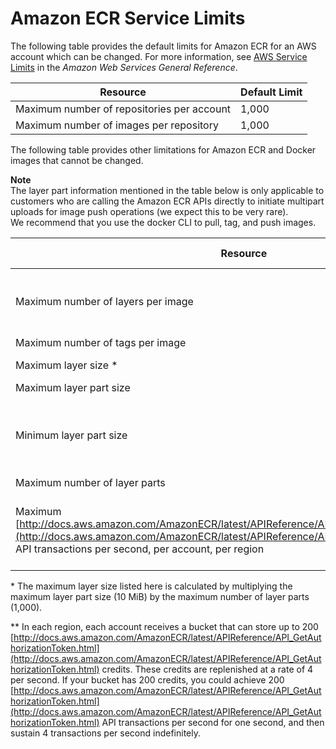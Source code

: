 # Amazon ECR Service Limits<a name="service_limits"></a>

The following table provides the default limits for Amazon ECR for an AWS account which can be changed\. For more information, see [AWS Service Limits](http://docs.aws.amazon.com/general/latest/gr/aws_service_limits.html) in the *Amazon Web Services General Reference*\.


| Resource | Default Limit | 
| --- | --- | 
| Maximum number of repositories per account | 1,000 | 
| Maximum number of images per repository | 1,000 | 

The following table provides other limitations for Amazon ECR and Docker images that cannot be changed\.

**Note**  
The layer part information mentioned in the table below is only applicable to customers who are calling the Amazon ECR APIs directly to initiate multipart uploads for image push operations \(we expect this to be very rare\)\.  
We recommend that you use the docker CLI to pull, tag, and push images\.


| Resource | Default Limit | 
| --- | --- | 
| Maximum number of layers per image | 127 \(this is the current Docker limit\) | 
| Maximum number of tags per image | 100 | 
| Maximum layer size \* | 10,000 MiB | 
| Maximum layer part size | 10 MiB | 
| Minimum layer part size | 5 MiB \(except the final layer part in an upload\) | 
| Maximum number of layer parts | 1,000 | 
| Maximum [http://docs.aws.amazon.com/AmazonECR/latest/APIReference/API_GetAuthorizationToken.html](http://docs.aws.amazon.com/AmazonECR/latest/APIReference/API_GetAuthorizationToken.html) API transactions per second, per account, per region | 4 sustained, with the ability to burst up to 200 \*\* | 

\* The maximum layer size listed here is calculated by multiplying the maximum layer part size \(10 MiB\) by the maximum number of layer parts \(1,000\)\.

\*\* In each region, each account receives a bucket that can store up to 200 [http://docs.aws.amazon.com/AmazonECR/latest/APIReference/API_GetAuthorizationToken.html](http://docs.aws.amazon.com/AmazonECR/latest/APIReference/API_GetAuthorizationToken.html) credits\. These credits are replenished at a rate of 4 per second\. If your bucket has 200 credits, you could achieve 200 [http://docs.aws.amazon.com/AmazonECR/latest/APIReference/API_GetAuthorizationToken.html](http://docs.aws.amazon.com/AmazonECR/latest/APIReference/API_GetAuthorizationToken.html) API transactions per second for one second, and then sustain 4 transactions per second indefinitely\.